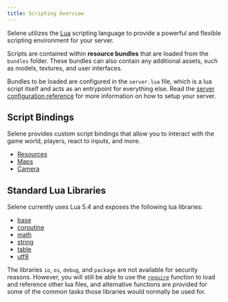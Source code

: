 ```yaml
---
title: Scripting Overview
---
```


Selene utilizes the [Lua](https://www.lua.org/) scripting language to provide a powerful and flexible scripting environment for your server.

Scripts are contained within **resource bundles** that are loaded from the `bundles` folder.
These bundles can also contain any additional assets, such as models, textures, and user interfaces. 

Bundles to be loaded are configured in the `server.lua` file, which is a lua script itself and acts as an entrypoint for everything else.
Read the [server configuration reference](../../configuration/server) for more information on how to setup your server.

## Script Bindings

Selene provides custom script bindings that allow you to interact with the game world, players, react to inputs, and more.

- [Resources](./resource-management/load_bundle)
- [Maps](./map/load_map)
- [Camera](./camera/set_camera_mode)

## Standard Lua Libraries

Selene currently uses Lua 5.4 and exposes the following lua libraries:

- [base](https://www.lua.org/manual/5.4/manual.html#6.1)
- [coroutine](https://www.lua.org/manual/5.4/manual.html#6.2)
- [math](https://www.lua.org/manual/5.4/manual.html#6.6)
- [string](https://www.lua.org/manual/5.4/manual.html#6.4)
- [table](https://www.lua.org/manual/5.4/manual.html#6.5)
- [utf8](https://www.lua.org/manual/5.4/manual.html#6.7)

The libraries `io`, `os`, `debug`, and `package` are not available for security reasons.
However, you will still be able to use the [`require`](https://www.lua.org/manual/5.4/manual.html#pdf-require) function to load and reference other lua files, and alternative functions are provided for some of the common tasks those libraries would normally be used for.
